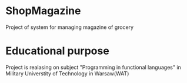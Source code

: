# ShopMagazine
Project of system for managing magazine of grocery 


# Educational purpose
Project is realasing on subject "Programming in functional languages" in Military Universtity of Technology in Warsaw(WAT)
